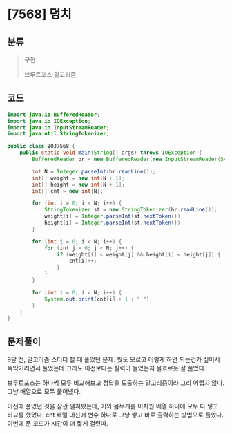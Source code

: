 # [7568] 덩치

## 분류
> 구현
>
> 브루트포스 알고리즘

## 코드
```java
import java.io.BufferedReader;
import java.io.IOException;
import java.io.InputStreamReader;
import java.util.StringTokenizer;

public class BOJ7568 {
	public static void main(String[] args) throws IOException {
		BufferedReader br = new BufferedReader(new InputStreamReader(System.in));

		int N = Integer.parseInt(br.readLine());
		int[] weight = new int[N + 1];
		int[] height = new int[N + 1];
		int[] cnt = new int[N];

		for (int i = 0; i < N; i++) {
			StringTokenizer st = new StringTokenizer(br.readLine());
			weight[i] = Integer.parseInt(st.nextToken());
			height[i] = Integer.parseInt(st.nextToken());
		}

		for (int i = 0; i < N; i++) {
			for (int j = 0; j < N; j++) {
				if (weight[i] < weight[j] && height[i] < height[j]) {
					cnt[i]++;
				}
			}
		}

		for (int i = 0; i < N; i++) {
			System.out.print(cnt[i] + 1 + " ");
		}
	}
}
```

## 문제풀이

9달 전, 알고리즘 스터디 할 때 풀었던 문제. 뭣도 모르고 이렇게 하면 되는건가 싶어서 뚝딱거리면서 풀었는데 그래도 이전보다는 실력이 늘었는지 물흐르듯 잘 풀었다.

브루트포스는 하나씩 모두 비교해보고 정답을 도출하는 알고리즘이라 그리 어렵지 않다. 그냥 배열으로 모두 풀어냈다. 

이전에 풀었던 것을 잠깐 펼쳐봤는데, 키와 몸무게를 이차원 배열 하나에 모두 다 넣고 비교를 했었다. cnt 배열 대신에 변수 하나로 그냥 쌓고 바로 출력하는 방법으로 풀었다. 이번에 푼 코드가 시간이 더 짧게 걸렸따.